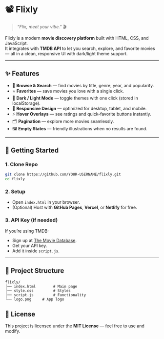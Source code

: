 # 📽️ Flixly  
> *“Flix, meet your vibe.”* 🎬  


Flixly is a modern **movie discovery platform** built with HTML, CSS, and JavaScript.  
It integrates with **TMDB API** to let you search, explore, and favorite movies — all in a clean, responsive UI with dark/light theme support.  

---

## ✨ Features
- 🎥 **Browse & Search** — find movies by title, genre, year, and popularity.  
- ⭐ **Favorites** — save movies you love with a single click.  
- 🌙 **Dark / Light Mode** — toggle themes with one click (stored in localStorage).  
- 📱 **Responsive Design** — optimized for desktop, tablet, and mobile.  
- ⚡ **Hover Overlays** — see ratings and quick-favorite buttons instantly.  
- 🗂 **Pagination** — explore more movies seamlessly.  
- 🖼 **Empty States** — friendly illustrations when no results are found.  

---

## 🚀 Getting Started

### 1. Clone Repo
```bash
git clone https://github.com/YOUR-USERNAME/flixly.git
cd flixly
````

### 2. Setup

* Open `index.html` in your browser.
* (Optional) Host with **GitHub Pages**, **Vercel**, or **Netlify** for free.

### 3. API Key (if needed)

If you’re using TMDB:

* Sign up at [The Movie Database](https://www.themoviedb.org/).
* Get your API key.
* Add it inside `script.js`.

---

## 📂 Project Structure

```
flixly/
│── index.html        # Main page
│── style.css         # Styles
│── script.js         # Functionality
└── logo.png     # App logo
```


## 📝 License

This project is licensed under the **MIT License** — feel free to use and modify.


